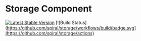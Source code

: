 # Storage Component
[![Latest Stable Version](https://poser.pugx.org/spiral/storage/version)](https://packagist.org/packages/spiral/storage)
[![Build Status](https://github.com/spiral/storage/workflows/build/badge.svg](https://github.com/spiral/storage/actions)
